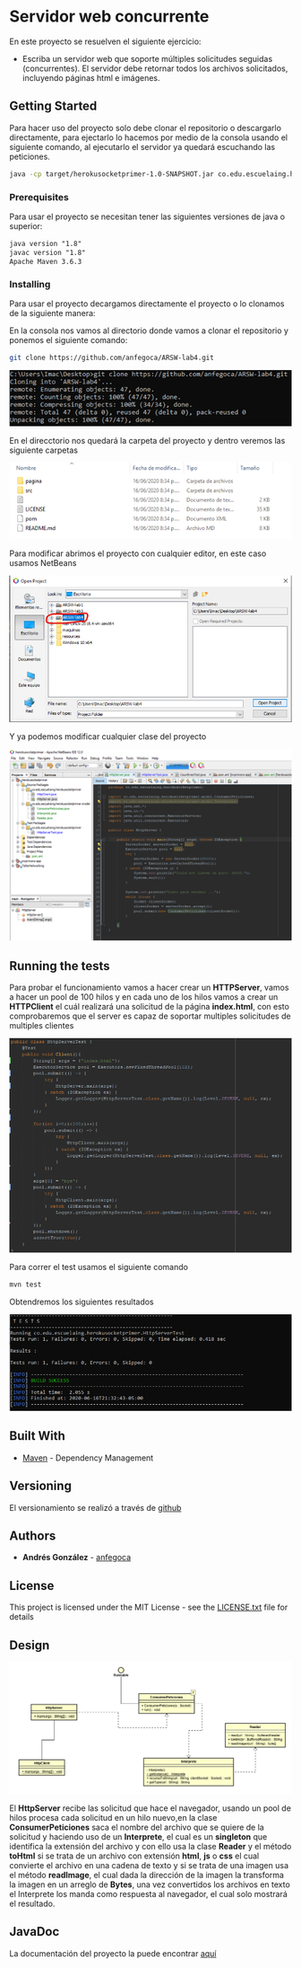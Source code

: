 # Servidor web concurrente
En este proyecto se resuelven el siguiente ejercicio:

* Escriba un servidor web que soporte múltiples solicitudes seguidas (concurrentes). El servidor debe retornar todos los archivos solicitados, incluyendo páginas html e imágenes.

## Getting Started

Para hacer uso del proyecto solo debe clonar el repositorio o descargarlo directamente, para ejectarlo lo hacemos por medio de la consola usando el siguiente comando, al ejecutarlo el servidor ya quedará escuchando las peticiones.

```bash
java -cp target/herokusocketprimer-1.0-SNAPSHOT.jar co.edu.escuelaing.herokusocketprimer.HttpServer
```

### Prerequisites

Para usar el proyecto se necesitan tener las siguientes versiones de java o superior:


```
java version "1.8"
javac version "1.8"
Apache Maven 3.6.3
```

### Installing

Para usar el proyecto decargamos directamente el proyecto o lo clonamos de la siguiente manera:

En la consola nos vamos al directorio donde vamos a clonar el repositorio y ponemos el siguiente comando:

```bash
git clone https://github.com/anfegoca/ARSW-lab4.git

```
![clone](https://github.com/anfegoca/ARSW-lab4/blob/master/recursos/1.png)

En el direcctorio nos quedará la carpeta del proyecto y dentro veremos las siguiente carpetas

![direc](https://github.com/anfegoca/ARSW-lab4/blob/master/recursos/2.png)

Para modificar abrimos el proyecto con cualquier editor, en este caso usamos NetBeans

![edit](https://github.com/anfegoca/ARSW-lab4/blob/master/recursos/3.png)

Y ya podemos modificar cualquier clase del proyecto

![class](https://github.com/anfegoca/ARSW-lab4/blob/master/recursos/4.png)

## Running the tests

Para probar el funcionamiento vamos a hacer crear un **HTTPServer**, vamos a hacer un pool de 100 hilos y en cada uno de los hilos vamos a crear un **HTTPClient** el cuál realizará una solicitud de la página **index.html**, con esto comprobaremos que el server es capaz de soportar multiples solicitudes de multiples clientes

![class](https://github.com/anfegoca/ARSW-lab4/blob/master/recursos/5.png)

Para correr el test usamos el siguiente comando

```bash
mvn test
```

Obtendremos los siguientes resultados

![class](https://github.com/anfegoca/ARSW-lab4/blob/master/recursos/6.png)


## Built With

* [Maven](https://maven.apache.org/) - Dependency Management


## Versioning

El versionamiento se realizó a través de [github](https://github.com/anfegoca/ARSW-lab4.git)

## Authors

* **Andrés González** - [anfegoca](https://github.com/anfegoca)


## License

This project is licensed under the MIT License - see the [LICENSE.txt](LICENSE.txt) file for details

## Design

![class](https://github.com/anfegoca/ARSW-lab4/blob/master/recursos/7.png)

El **HttpServer** recibe las solicitud que hace el navegador, usando un pool de hilos procesa cada solicitud en un hilo nuevo,en la clase **ConsumerPeticiones** saca el nombre del archivo que se quiere de la solicitud y haciendo uso de un **Interprete**, el cual es un **singleton** que identifica la extensión del archivo y con ello usa la clase **Reader** y el método **toHtml** si se trata de un archivo con extensión **html**, **js** o **css** el cual convierte el archivo en una cadena de texto y si se trata de una imagen usa el método **readImage**, el cual dada la dirección de la imagen la transforma la imagen en un arreglo de **Bytes**, una vez convertidos los archivos en texto el Interprete los manda como respuesta al navegador, el cual solo mostrará el resultado.

## JavaDoc

La documentación del proyecto la puede encontrar [aquí](https://github.com/anfegoca/ARSW-lab4/tree/master/site/apidocs)

